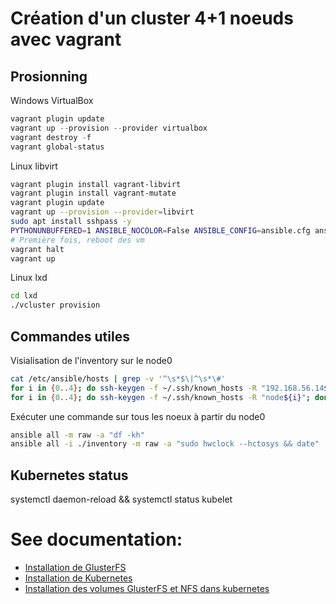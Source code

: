 # Création d'un cluster 4+1 noeuds avec vagrant

## Prosionning

Windows VirtualBox

~~~powershell
vagrant plugin update
vagrant up --provision --provider virtualbox
vagrant destroy -f
vagrant global-status
~~~

Linux libvirt

~~~bash
vagrant plugin install vagrant-libvirt
vagrant plugin install vagrant-mutate
vagrant plugin update
vagrant up --provision --provider=libvirt
sudo apt install sshpass -y
PYTHONUNBUFFERED=1 ANSIBLE_NOCOLOR=False ANSIBLE_CONFIG=ansible.cfg ansible-playbook --limit="all" --inventory-file=inventory --extra-vars=\{\"PROXY_ON\":false,\"PROXY_SERVER\":\"\"\} -v provision.yml
# Première fois, reboot des vm
vagrant halt
vagrant up
~~~

Linux lxd

~~~bash
cd lxd
./vcluster provision
~~~


## Commandes utiles

Visialisation de l'inventory sur le node0

~~~bash
cat /etc/ansible/hosts | grep -v '^\s*$\|^\s*\#'
for i in {0..4}; do ssh-keygen -f ~/.ssh/known_hosts -R "192.168.56.14${i}"; done
for i in {0..4}; do ssh-keygen -f ~/.ssh/known_hosts -R "node${i}"; done
~~~

Exécuter une commande sur tous les noeux à partir du node0

~~~bash
ansible all -m raw -a "df -kh"
ansible all -i ./inventory -m raw -a "sudo hwclock --hctosys && date"
~~~

## Kubernetes status

systemctl daemon-reload && systemctl status kubelet


# See documentation:

- [Installation de GlusterFS](exemples/1-cluster-glusterfs/README.md)
- [Installation de Kubernetes](exemples/2-cluster-kubernetes/README.md)
- [Installation des volumes GlusterFS et NFS dans kubernetes](exemples/3-gluster-volume/README.md)
